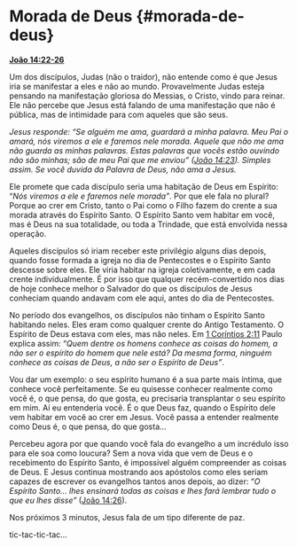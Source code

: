 # Morada de Deus {#morada-de-deus}

[**João 14:22-26**](http://bibliaonline.com.br/acf/jo/14/22-26)

Um dos discípulos, Judas (não o traidor), não entende como é que Jesus iria se manifestar a eles e não ao mundo. Provavelmente Judas esteja pensando na manifestação gloriosa do Messias, o Cristo, vindo para reinar. Ele não percebe que Jesus está falando de uma manifestação que não é pública, mas de intimidade para com aqueles que são seus.

_Jesus responde: “Se alguém me ama, guardará a minha palavra. Meu Pai o amará, nós viremos a ele e faremos nele morada. Aquele que não me ama não guarda as minhas palavras. Estas palavras que vocês estão ouvindo não são minhas; são de meu Pai que me enviou” (_[_João 14:23_](http://bibliaonline.com.br/acf/jo/14/23)_). Simples assim. Se você duvida da Palavra de Deus, não ama a Jesus._

Ele promete que cada discípulo seria uma habitação de Deus em Espírito: “_Nós viremos a ele e faremos nele morada”_. Por que ele fala no plural? Porque ao crer em Cristo, tanto o Pai como o Filho fazem do crente a sua morada através do Espírito Santo. O Espírito Santo vem habitar em você, mas é Deus na sua totalidade, ou toda a Trindade, que está envolvida nessa operação.

Aqueles discípulos só iriam receber este privilégio alguns dias depois, quando fosse formada a igreja no dia de Pentecostes e o Espírito Santo descesse sobre eles. Ele viria habitar na igreja coletivamente, e em cada crente individualmente. É por isso que qualquer recém-convertido nos dias de hoje conhece melhor o Salvador do que os discípulos de Jesus conheciam quando andavam com ele aqui, antes do dia de Pentecostes.

No período dos evangelhos, os discípulos não tinham o Espírito Santo habitando neles. Eles eram como qualquer crente do Antigo Testamento. O Espírito de Deus estava com eles, mas não neles. Em [1 Coríntios 2:11](http://bibliaonline.com.br/acf/1co/2/11) Paulo explica assim: “_Quem dentre os homens conhece as coisas do homem, a não ser o espírito do homem que nele está? Da mesma forma, ninguém conhece as coisas de Deus, a não ser o Espírito de Deus”_.

Vou dar um exemplo: o seu espírito humano é a sua parte mais íntima, que conhece você perfeitamente. Se eu quisesse conhecer realmente como você é, o que pensa, do que gosta, eu precisaria transplantar o seu espírito em mim. Aí eu entenderia você. É o que Deus faz, quando o Espírito dele vem habitar em você ao crer em Jesus. Você passa a entender realmente como Deus é, o que pensa, do que gosta...

Percebeu agora por que quando você fala do evangelho a um incrédulo isso para ele soa como loucura? Sem a nova vida que vem de Deus e o recebimento do Espírito Santo, é impossível alguém compreender as coisas de Deus. E Jesus continua mostrando aos apóstolos como eles seriam capazes de escrever os evangelhos tantos anos depois, ao dizer: “_O Espírito Santo... lhes ensinará todas as coisas e lhes fará lembrar tudo o que eu lhes disse”_ ([João 14:26](http://bibliaonline.com.br/acf/jo/14/26)).

Nos próximos 3 minutos, Jesus fala de um tipo diferente de paz.

tic-tac-tic-tac...